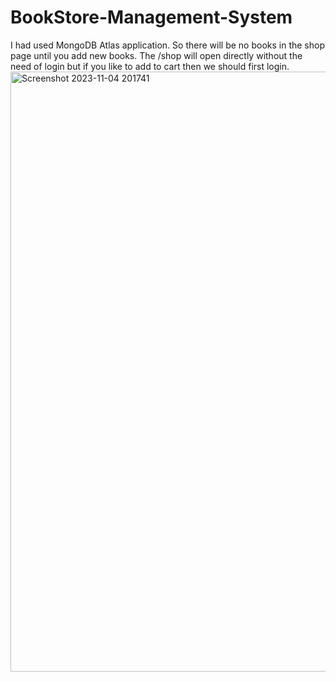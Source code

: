 # BookStore-Management-System
I had used MongoDB Atlas application. So there will be no books in the shop page until you add new books.
The /shop will open directly without the need of login but if you like to add to cart then we should first login.
<img width="960" alt="Screenshot 2023-11-04 201741" src="https://github.com/likhitha-29/BookStore-Management-System/assets/127423840/3559a2dd-6d87-4afb-819e-f4d0e0b33eec">

